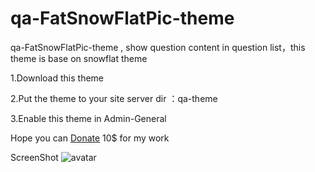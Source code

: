 # qa-FatSnowFlatPic-theme

qa-FatSnowFlatPic-theme , show question content in question list，this theme is base on snowflat theme

1.Download this theme

2.Put the theme to your site server dir ：qa-theme

3.Enable this theme in Admin-General

Hope you can [Donate](https://www.paypal.com/paypalme/guangyuezhao) 10$ for my work

ScreenShot
![avatar](https://www.question2answer.org/qa/?qa=blob&qa_blobid=151384189488715931)
